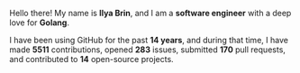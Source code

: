 Hello there! My name is **Ilya Brin**, and I am a **software engineer** with a deep love for **Golang**.

I have been using GitHub for the past **14 years**, and during that time, I have made **5511** contributions, opened **283** issues, submitted **170** pull requests, and contributed to **14** open-source projects.
